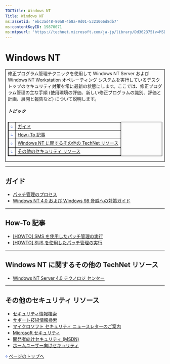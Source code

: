 ```yaml
---
TOCTitle: Windows NT
Title: Windows NT
ms:assetid: 'ebc3ad48-80a8-4b8a-9d01-5321066d8db7'
ms:contentKeyID: 19870071
ms:mtpsurl: 'https://technet.microsoft.com/ja-jp/library/Dd362375(v=MSDN.10)'
---
```


Windows NT
==========

<table border="0" cellpadding="0" cellspacing="0">
<tbody>
<tr>
<td style="border:1px solid black;" colspan="5">
修正プログラム管理テクニックを使用して Windows NT Server および Windows NT Workstation オペレーティング システムを実行しているデスクトップのセキュリティ対策を常に最新の状態にします。ここでは、修正プログラム管理の主な手順 (使用環境の評価、新しい修正プログラムの識別、評価と計画、展開と報告など) について説明します。
  
##### トピック

<table style="border:1px solid black;">
<tr>
<td style="border:1px solid black;"><a href="#eaa"><img src="images/dd362375.arrow_px_down(ja-jp,TechNet.10).gif" alt="ガイド" width="7" height="9" /></a></td>
<td style="border:1px solid black;"><a href="#eaa">ガイド</a></td>
</tr>
<tr>
<td style="border:1px solid black;"><a href="#ehb"><img src="images/dd362375.arrow_px_down(ja-jp,TechNet.10).gif" alt="How-To 記事" width="7" height="9" /></a></td>
<td style="border:1px solid black;"><a href="#ehb">How-To 記事</a></td>
</tr>
<tr>
<td style="border:1px solid black;"><a href="#epb"><img src="images/dd362375.arrow_px_down(ja-jp,TechNet.10).gif" alt="Windows NT に関するその他の TechNet リソース" width="7" height="9" /></a></td>
<td style="border:1px solid black;"><a href="#epb">Windows NT に関するその他の TechNet リソース</a></td>
</tr>
<tr>
<td style="border:1px solid black;"><a href="#eub"><img src="images/dd362375.arrow_px_down(ja-jp,TechNet.10).gif" alt="その他のセキュリティ リソース" width="7" height="9" /></a></td>
<td style="border:1px solid black;"><a href="#eub">その他のセキュリティ リソース</a></td>
</tr>
</table>

</td>
</tr>
</tbody>
</table>
 

------------------------------------------------------------------------

ガイド
------

-   [パッチ管理のプロセス](https://www.microsoft.com/japan/technet/security/topics/patchmanagement/secmod193.mspx)
-   [Windows NT 4.0 および Windows 98 脅威への対策ガイド](https://www.microsoft.com/japan/technet/security/topics/networksecurity/threatmi.mspx)

------------------------------------------------------------------------

How-To 記事
-----------

-   [\[HOWTO\] SMS を使用したパッチ管理の実行](https://www.microsoft.com/japan/technet/security/prodtech/sms/secmod199.mspx)
-   [\[HOWTO\] SUS を使用したパッチ管理の実行](https://www.microsoft.com/japan/technet/security/prodtech/sus/secmod198.mspx)

------------------------------------------------------------------------

Windows NT に関するその他の TechNet リソース 
---------------------------------------------

-   [Windows NT Server 4.0 テクノロジ センター](https://www.microsoft.com/japan/technet/prodtechnol/winntas/default.mspx)

------------------------------------------------------------------------

その他のセキュリティ リソース 
------------------------------

-   [セキュリティ情報検索](https://www.microsoft.com/japan/technet/security/current.aspx)
-   [サポート技術情報検索](https://support.microsoft.com/search/)
-   [マイクロソフト セキュリティ ニュースレターのご案内](https://www.microsoft.com/japan/technet/security/secnews/default.mspx)
-   [Microsoft セキュリティ](https://www.microsoft.com/japan/security/)
-   [開発者向けセキュリティ (MSDN)](https://www.microsoft.com/japan/msdn/security/)
-   [ホームユーザー向けセキュリティ](https://www.microsoft.com/japan/athome/security/default.mspx)

[<img src="images/dd362375.arrow_px_up(ja-jp,TechNet.10).gif" alt="ページのトップへ" width="7" height="9" />](#top) [ページのトップへ](#top)

